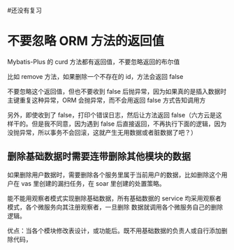 #还没有复习 

# 不要忽略 ORM 方法的返回值

Mybatis-Plus 的 curd 方法都有返回值，不要忽略返回的布尔值

比如 remove 方法，如果删除一个不存在的 id，方法会返回 false

不要忽略这个返回值，但也不要收到 false 后抛异常，因为如果真的是插入数据时主键重复这种异常，ORM 会抛异常，而不会用返回 false 方式告知调用方

另外，即使收到了 false，打印个错误日志，然后让方法返回 false（六方云是这样干的。但是我不同意，因为遇到 false 后直接返回，不再执行下面的逻辑，因为没抛异常，所以事务不会回滚，这就产生无用数据或者脏数据了吧？）

## 删除基础数据时需要连带删除其他模块的数据

如果删除用户数据时，需要删除各个服务里属于当前用户的数据，比如删除这个用户在 vas 里创建的漏扫任务，在 soar 里创建的处置策略。

能不能用观察者模式实现删除基础数据，所有基础数据的 service 均采用观察者模式，各个微服务向其注册观察者，一旦删除 数据就调用各个微服务自己的删除逻辑。

优点：当各个模块修改表设计，或功能后。既不用基础数据的负责人或自行添加删除代码，